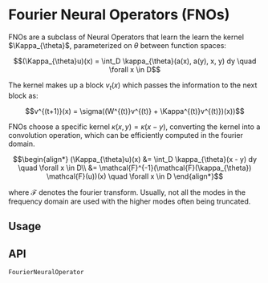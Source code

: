 # Fourier Neural Operators (FNOs)

FNOs are a subclass of Neural Operators that learn the learn the kernel $\Kappa_{\theta}$, parameterized on $\theta$ between function spaces:

```math
(\Kappa_{\theta}u)(x) = \int_D \kappa_{\theta}(a(x), a(y), x, y) dy  \quad \forall x \in D
```

The kernel makes up a block $v_t(x)$ which passes the information to the next block as:
```math
v^{(t+1)}(x) = \sigma((W^{(t)}v^{(t)} + \Kappa^{(t)}v^{(t)})(x))
```

FNOs choose a specific kernel $\kappa(x,y) = \kappa(x-y)$, converting the kernel into a convolution operation, which can be efficiently computed in the fourier domain.

```math
\begin{align*}
(\Kappa_{\theta}u)(x) 
&= \int_D \kappa_{\theta}(x - y) dy  \quad \forall x \in D\\
&= \mathcal{F}^{-1}(\mathcal{F}(\kappa_{\theta}) \mathcal{F}(u))(x) \quad \forall x \in D
\end{align*}
```
where $\mathcal{F}$ denotes the fourier transform. Usually, not all the modes in the frequency domain are used with the higher modes often being truncated.
## Usage


## API
```@docs
FourierNeuralOperator
```